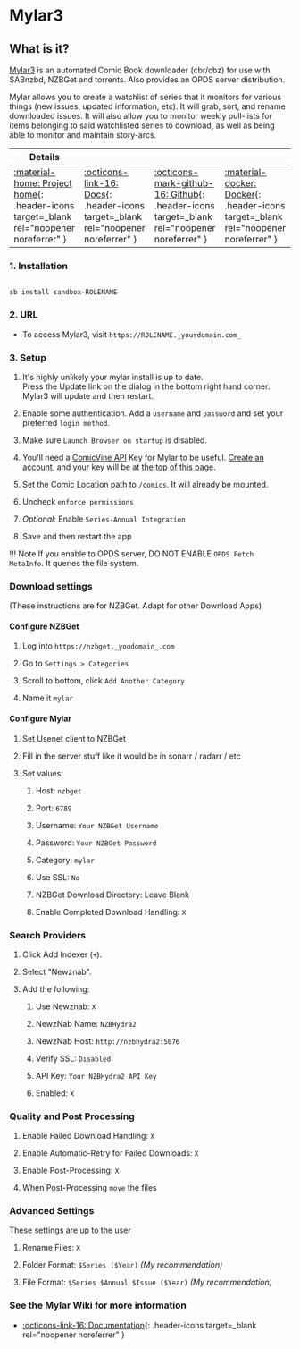 # Mylar3

## What is it?

[Mylar3](https://github.com/mylar3/mylar3) is an automated Comic Book downloader (cbr/cbz) for use with SABnzbd, NZBGet and torrents. Also provides an OPDS server distribution.

Mylar allows you to create a watchlist of series that it monitors for various things (new issues, updated information, etc). It will grab, sort, and rename downloaded issues. It will also allow you to monitor weekly pull-lists for items belonging to said watchlisted series to download, as well as being able to monitor and maintain story-arcs.

| Details     |             |             |             |
|-------------|-------------|-------------|-------------|
| [:material-home: Project home](https://github.com/mylar3/mylar3){: .header-icons target=_blank rel="noopener noreferrer" } | [:octicons-link-16: Docs](https://github.com/mylar3/mylar3/wiki){: .header-icons target=_blank rel="noopener noreferrer" } | [:octicons-mark-github-16: Github](https://github.com/mylar3/mylar3){: .header-icons target=_blank rel="noopener noreferrer" } | [:material-docker: Docker](https://hub.docker.com/r/hotio/mylar3){: .header-icons target=_blank rel="noopener noreferrer" }|

### 1. Installation

``` shell

sb install sandbox-ROLENAME

```

### 2. URL

- To access Mylar3, visit `https://ROLENAME._yourdomain.com_`

### 3. Setup

1. It's highly unlikely your mylar install is up to date. <br />
  Press the Update link on the dialog in the bottom right hand corner. Mylar3 will update and then restart.

2. Enable some authentication. Add a `username` and `password` and set your preferred `login method`.

3. Make sure `Launch Browser on startup` is disabled.

4. You'll need a [ComicVine API](https://comicvine.gamespot.com/api/) Key for Mylar to be useful. [Create an account](https://comicvine.gamespot.com/login-signup/), and your key will be at [the top of this page](https://comicvine.gamespot.com/api/).

5. Set the Comic Location path to `/comics`. It will already be mounted.

6. Uncheck `enforce permissions`

7. _Optional_: Enable `Series-Annual Integration`

8. Save and then restart the app

!!! Note
      If you enable to OPDS server, DO NOT ENABLE `OPDS Fetch MetaInfo`. It queries the file system.

### Download settings

(These instructions are for NZBGet. Adapt for other Download Apps)

#### Configure NZBGet

1. Log into `https://nzbget._youdomain_.com`

2. Go to `Settings > Categories`

3. Scroll to bottom, click `Add Another Category`

4. Name it `mylar`

#### Configure Mylar

1. Set Usenet client to NZBGet

1. Fill in the server stuff like it would be in sonarr / radarr / etc

1. Set values:

   1. Host: `nzbget`

   1. Port: `6789`

   2. Username:  `Your NZBGet Username`

   3. Password:  `Your NZBGet Password`

   4. Category: `mylar`

   5. Use SSL: `No`

   6. NZBGet Download Directory: Leave Blank

   7. Enable Completed Download Handling: `X`

### Search Providers

1. Click Add Indexer (`+`).

1. Select "Newznab".

1. Add the following:

      1. Use Newznab: `X`

      2. NewzNab Name: `NZBHydra2`

      3. NewzNab Host: `http://nzbhydra2:5076`

      4. Verify SSL: `Disabled`

      5. API Key: `Your NZBHydra2 API Key`

      6. Enabled: `X`

### Quality and Post Processing

1. Enable Failed Download Handling: `X`

1. Enable Automatic-Retry for Failed Downloads: `X`

1. Enable Post-Processing: `X`

1. When Post-Processing `move` the files

### Advanced Settings

These settings are up to the user

1. Rename Files: `X`

1. Folder Format: `$Series ($Year)` _(My recommendation)_

1. File Format: `$Series $Annual $Issue ($Year)` _(My recommendation)_

### See the Mylar Wiki for more information

- [:octicons-link-16: Documentation](https://github.com/mylar3/mylar3/wiki){: .header-icons target=_blank rel="noopener noreferrer" }

